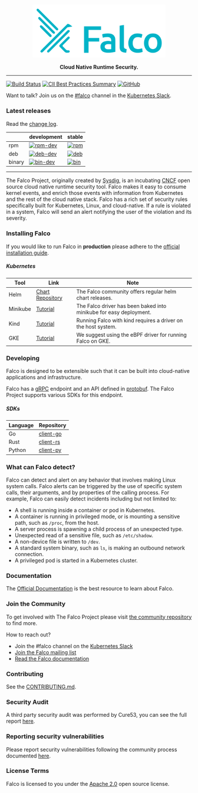 <p align="center"><img src="https://raw.githubusercontent.com/falcosecurity/community/master/logo/primary-logo.png" width="360"></p>
<p align="center"><b>Cloud Native Runtime Security.</b></p>

<hr>

[![Build Status](https://img.shields.io/circleci/build/github/falcosecurity/falco/master?style=for-the-badge)](https://circleci.com/gh/falcosecurity/falco) [![CII Best Practices Summary](https://img.shields.io/cii/summary/2317?label=CCI%20Best%20Practices&style=for-the-badge)](https://bestpractices.coreinfrastructure.org/projects/2317) [![GitHub](https://img.shields.io/github/license/falcosecurity/falco?style=for-the-badge)](COPYING)

Want to talk? Join us on the [#falco](https://kubernetes.slack.com/archives/CMWH3EH32) channel in the [Kubernetes Slack](https://slack.k8s.io).

### Latest releases

Read the [change log](CHANGELOG.md).

|        | development                                                                                                                 | stable                                                                                                              |
|--------|-----------------------------------------------------------------------------------------------------------------------------|---------------------------------------------------------------------------------------------------------------------|
| rpm    | [![rpm-dev](https://img.shields.io/bintray/v/falcosecurity/rpm-dev/falco?label=Falco&color=%2300aec7&style=flat-square)][1] | [![rpm](https://img.shields.io/bintray/v/falcosecurity/rpm/falco?label=Falco&color=%23005763&style=flat-square)][2] |
| deb    | [![deb-dev](https://img.shields.io/bintray/v/falcosecurity/deb-dev/falco?label=Falco&color=%2300aec7&style=flat-square)][3] | [![deb](https://img.shields.io/bintray/v/falcosecurity/deb/falco?label=Falco&color=%23005763&style=flat-square)][4] |
| binary | [![bin-dev](https://img.shields.io/bintray/v/falcosecurity/bin-dev/falco?label=Falco&color=%2300aec7&style=flat-square)][5] | [![bin](https://img.shields.io/bintray/v/falcosecurity/bin/falco?label=Falco&color=%23005763&style=flat-square)][6] |

---

The Falco Project, originally created by [Sysdig](https://sysdig.com), is an incubating [CNCF](https://cncf.io) open source cloud native runtime security tool.
Falco makes it easy to consume kernel events, and enrich those events with information from Kubernetes and the rest of the cloud native stack.
Falco has a rich set of security rules specifically built for Kubernetes, Linux, and cloud-native.
If a rule is violated in a system, Falco will send an alert notifying the user of the violation and its severity.

### Installing Falco

If you would like to run Falco in **production** please adhere to the [official installation guide](https://falco.org/docs/getting-started/installation/).

##### Kubernetes

| Tool     | Link                                                                                       | Note                                                               |
|----------|--------------------------------------------------------------------------------------------|--------------------------------------------------------------------|
| Helm     | [Chart Repository](https://github.com/falcosecurity/charts/tree/master/falco#introduction) | The Falco community offers regular helm chart releases.            |
| Minikube | [Tutorial](https://falco.org/docs/getting-started/third-party/#minikube)                                   | The Falco driver has been baked into minikube for easy deployment. |
| Kind     | [Tutorial](https://falco.org/docs/getting-started/third-party/#kind)                                       | Running Falco with kind requires a driver on the host system.      |
| GKE      | [Tutorial](https://falco.org/docs/getting-started/third-party/#gke)                                        | We suggest using the eBPF driver for running Falco on GKE.         |

### Developing

Falco is designed to be extensible such that it can be built into cloud-native applications and infrastructure.

Falco has a [gRPC](https://falco.org/docs/grpc/) endpoint and an API defined in [protobuf](https://github.com/falcosecurity/falco/blob/master/userspace/falco/outputs.proto).
The Falco Project supports various SDKs for this endpoint.

##### SDKs

| Language | Repository                                              |
|----------|---------------------------------------------------------|
| Go       | [client-go](https://github.com/falcosecurity/client-go) |
| Rust     | [client-rs](https://github.com/falcosecurity/client-rs) |
| Python   | [client-py](https://github.com/falcosecurity/client-py) |


### What can Falco detect?

Falco can detect and alert on any behavior that involves making Linux system calls.
Falco alerts can be triggered by the use of specific system calls, their arguments, and by properties of the calling process.
For example, Falco can easily detect incidents including but not limited to:

- A shell is running inside a container or pod in Kubernetes.
- A container is running in privileged mode, or is mounting a sensitive path, such as `/proc`, from the host.
- A server process is spawning a child process of an unexpected type.
- Unexpected read of a sensitive file, such as `/etc/shadow`.
- A non-device file is written to `/dev`.
- A standard system binary, such as `ls`, is making an outbound network connection.
- A privileged pod is started in a Kubernetes cluster.

### Documentation

The [Official Documentation](https://falco.org/docs/) is the best resource to learn about Falco.

### Join the Community

To get involved with The Falco Project please visit [the community repository](https://github.com/falcosecurity/community) to find more.

How to reach out?

 - Join the #falco channel on the [Kubernetes Slack](https://slack.k8s.io)
 - [Join the Falco mailing list](https://lists.cncf.io/g/cncf-falco-dev)
 - [Read the Falco documentation](https://falco.org/docs/)


### Contributing

See the [CONTRIBUTING.md](https://github.com/falcosecurity/.github/blob/master/CONTRIBUTING.md).

### Security Audit

A third party security audit was performed by Cure53, you can see the full report [here](./audits/SECURITY_AUDIT_2019_07.pdf).

### Reporting security vulnerabilities

Please report security vulnerabilities following the community process documented [here](https://github.com/falcosecurity/.github/blob/master/SECURITY.md).

### License Terms

Falco is licensed to you under the [Apache 2.0](./COPYING) open source license.


[1]: https://dl.bintray.com/falcosecurity/rpm-dev
[2]: https://dl.bintray.com/falcosecurity/rpm
[3]: https://dl.bintray.com/falcosecurity/deb-dev/stable
[4]: https://dl.bintray.com/falcosecurity/deb/stable
[5]: https://dl.bintray.com/falcosecurity/bin-dev/x86_64
[6]: https://dl.bintray.com/falcosecurity/bin/x86_64
